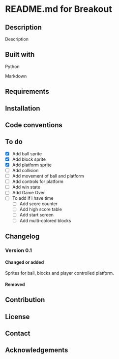 # README.md for Breakout

## Description

Description

## Built with

Python

Markdown

## Requirements

## Installation

## Code conventions

## To do

- [x] Add ball sprite
- [x] Add block sprite
- [x] Add platform sprite
- [ ] Add collision
- [ ] Add movement of ball and platform
- [ ] Add controls for platform
- [ ] Add win state
- [ ] Add Game Over
- [ ] To add if i have time
    - [ ] Add score counter
    - [ ] Add high score table
    - [ ] Add start screen
    - [ ] Add multi-colored blocks

## Changelog

### Version 0.1

#### Changed or added

Sprites for ball, blocks and player controlled platform.

#### Removed

## Contribution

## License

## Contact

## Acknowledgements
